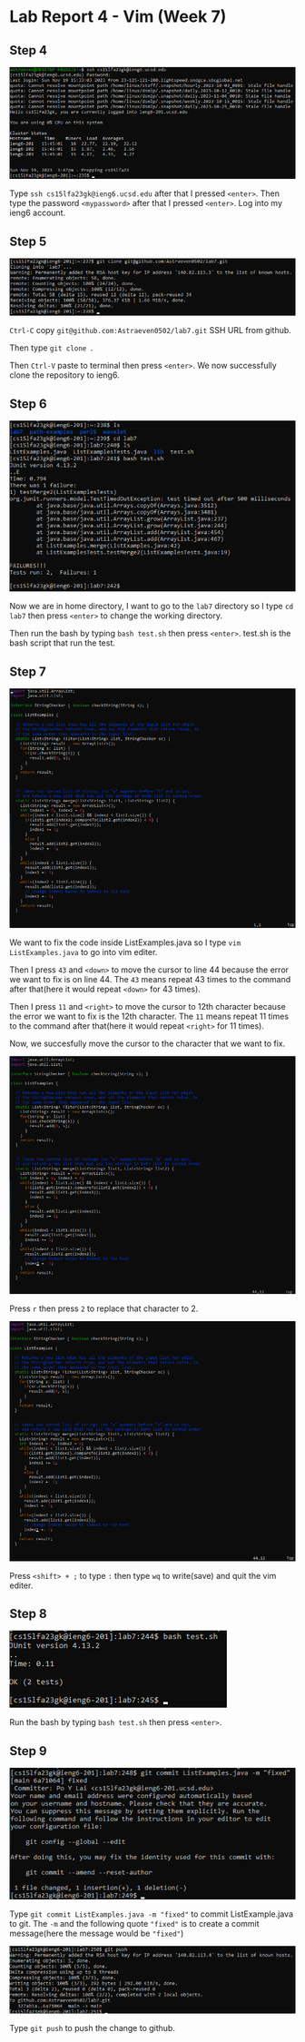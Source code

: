 # Lab Report 4 - Vim (Week 7)

**Step 4**
---

![Image](step4.png)

Type `ssh cs15lfa23gk@ieng6.ucsd.edu` after that I pressed `<enter>`. Then type the password `<mypassword>` after that I pressed `<enter>`. Log into my ieng6 account.


**Step 5**
---

![Image](step5.png)

`Ctrl-C` copy `git@github.com:Astraeven0502/lab7.git` SSH URL from github.

Then type `git clone `.

Then `Ctrl-V` paste to terminal then press `<enter>`. We now successfully clone the repository to ieng6.

**Step 6**
---

![Image](step6.png)

Now we are in home directory, I want to go to the `lab7` directory so I type `cd lab7` then press `<enter>` to change the working directory.

Then run the bash by typing `bash test.sh` then press `<enter>`. test.sh is the bash script that run the test.

**Step 7**
---

![Image](step7-1.png)

We want to fix the code inside ListExamples.java so I type `vim ListExamples.java` to go into vim editer.

Then I press `43` and `<down>` to move the cursor to line 44 because the error we want to fix is on line 44. The `43` means repeat 43 times to the command after that(here it would repeat `<down>` for 43 times).

Then I press `11` and `<right>` to move the cursor to 12th character because the error we want to fix is the 12th character. The `11` means repeat 11 times to the command after that(here it would repeat `<right>` for 11 times).

Now, we succesfully move the cursor to the character that we want to fix.

![Image](step7-2.png)

Press `r` then press `2` to replace that character to 2.

![Image](step7-3.png)

Press `<shift> + ;` to type `:` then type `wq` to write(save) and quit the vim editer.

**Step 8**
---

![Image](step8.png)

Run the bash by typing `bash test.sh` then press `<enter>`.

**Step 9**
---

![Image](step9-1.png)

Type `git commit ListExamples.java -m "fixed"` to commit ListExample.java to git. The `-m` and the following quote `"fixed"` is to create a commit message(here the message would be `"fixed"`)

![Image](step9-2.png)

Type `git push` to push the change to github.
